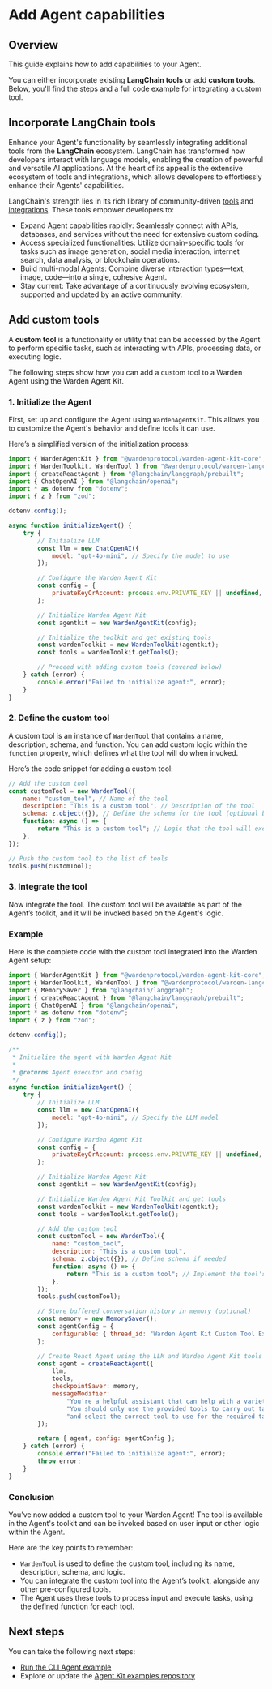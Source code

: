 ﻿---
sidebar_position: 4
---

# Add Agent capabilities

## Overview

This guide explains how to add capabilities to your Agent.

You can either incorporate existing **LangChain tools** or add **custom tools**. Below, you'll find the steps and a full code example for integrating a custom tool.

## Incorporate LangChain tools

Enhance your Agent's functionality by seamlessly integrating additional tools from the **LangChain** ecosystem. LangChain has transformed how developers interact with language models, enabling the creation of powerful and versatile AI applications. At the heart of its appeal is the extensive ecosystem of tools and integrations, which allows developers to effortlessly enhance their Agents' capabilities.

LangChain's strength lies in its rich library of community-driven [tools](https://js.langchain.com/docs/integrations/tools/) and [integrations](https://js.langchain.com/docs/integrations/platforms/). These tools empower developers to:

- Expand Agent capabilities rapidly: Seamlessly connect with APIs, databases, and services without the need for extensive custom coding.
- Access specialized functionalities: Utilize domain-specific tools for tasks such as image generation, social media interaction, internet search, data analysis, or blockchain operations.
- Build multi-modal Agents: Combine diverse interaction types—text, image, code—into a single, cohesive Agent.
- Stay current: Take advantage of a continuously evolving ecosystem, supported and updated by an active community.

## Add custom tools

A **custom tool** is a functionality or utility that can be accessed by the Agent to perform specific tasks, such as interacting with APIs, processing data, or executing logic.

The following steps show how you can add a custom tool to a Warden Agent using the Warden Agent Kit.

### 1. Initialize the Agent

First, set up and configure the Agent using `WardenAgentKit`. This allows you to customize the Agent's behavior and define tools it can use.

Here’s a simplified version of the initialization process:

```javascript
import { WardenAgentKit } from "@wardenprotocol/warden-agent-kit-core";
import { WardenToolkit, WardenTool } from "@wardenprotocol/warden-langchain";
import { createReactAgent } from "@langchain/langgraph/prebuilt";
import { ChatOpenAI } from "@langchain/openai";
import * as dotenv from "dotenv";
import { z } from "zod";

dotenv.config();

async function initializeAgent() {
    try {
        // Initialize LLM
        const llm = new ChatOpenAI({
            model: "gpt-4o-mini", // Specify the model to use
        });

        // Configure the Warden Agent Kit
        const config = {
            privateKeyOrAccount: process.env.PRIVATE_KEY || undefined, // Load private key from environment variable
        };

        // Initialize Warden Agent Kit
        const agentkit = new WardenAgentKit(config);

        // Initialize the toolkit and get existing tools
        const wardenToolkit = new WardenToolkit(agentkit);
        const tools = wardenToolkit.getTools();

        // Proceed with adding custom tools (covered below)
    } catch (error) {
        console.error("Failed to initialize agent:", error);
    }
}
```

### 2. Define the custom tool

A custom tool is an instance of `WardenTool` that contains a name, description, schema, and function. You can add custom logic within the `function` property, which defines what the tool will do when invoked.

Here’s the code snippet for adding a custom tool:

```javascript
// Add the custom tool
const customTool = new WardenTool({
    name: "custom_tool", // Name of the tool
    description: "This is a custom tool", // Description of the tool
    schema: z.object({}), // Define the schema for the tool (optional but recommended)
    function: async () => {
        return "This is a custom tool"; // Logic that the tool will execute
    },
});

// Push the custom tool to the list of tools
tools.push(customTool);
```

### 3. Integrate the tool

Now integrate the tool. The custom tool will be available as part of the Agent’s toolkit, and it will be invoked based on the Agent's logic.

### Example

Here is the complete code with the custom tool integrated into the Warden Agent setup:

```javascript
import { WardenAgentKit } from "@wardenprotocol/warden-agent-kit-core";
import { WardenToolkit, WardenTool } from "@wardenprotocol/warden-langchain";
import { MemorySaver } from "@langchain/langgraph";
import { createReactAgent } from "@langchain/langgraph/prebuilt";
import { ChatOpenAI } from "@langchain/openai";
import * as dotenv from "dotenv";
import { z } from "zod";

dotenv.config();

/**
 * Initialize the agent with Warden Agent Kit
 *
 * @returns Agent executor and config
 */
async function initializeAgent() {
    try {
        // Initialize LLM
        const llm = new ChatOpenAI({
            model: "gpt-4o-mini", // Specify the LLM model
        });

        // Configure Warden Agent Kit
        const config = {
            privateKeyOrAccount: process.env.PRIVATE_KEY || undefined,
        };

        // Initialize Warden Agent Kit
        const agentkit = new WardenAgentKit(config);

        // Initialize Warden Agent Kit Toolkit and get tools
        const wardenToolkit = new WardenToolkit(agentkit);
        const tools = wardenToolkit.getTools();

        // Add the custom tool
        const customTool = new WardenTool({
            name: "custom_tool",
            description: "This is a custom tool",
            schema: z.object({}), // Define schema if needed
            function: async () => {
                return "This is a custom tool"; // Implement the tool's logic
            },
        });
        tools.push(customTool);

        // Store buffered conversation history in memory (optional)
        const memory = new MemorySaver();
        const agentConfig = {
            configurable: { thread_id: "Warden Agent Kit Custom Tool Example" },
        };

        // Create React Agent using the LLM and Warden Agent Kit tools
        const agent = createReactAgent({
            llm,
            tools,
            checkpointSaver: memory,
            messageModifier:
                "You're a helpful assistant that can help with a variety of tasks related to web3 transactions." +
                "You should only use the provided tools to carry out tasks, interpret the user's input" +
                "and select the correct tool to use for the required tasks or tasks.",
        });

        return { agent, config: agentConfig };
    } catch (error) {
        console.error("Failed to initialize agent:", error);
        throw error;
    }
}
```

### Conclusion

You’ve now added a custom tool to your Warden Agent! The tool is available in the Agent's toolkit and can be invoked based on user input or other logic within the Agent.

Here are the key points to remember:

- `WardenTool` is used to define the custom tool, including its name, description, schema, and logic.
- You can integrate the custom tool into the Agent’s toolkit, alongside any other pre-configured tools.
- The Agent uses these tools to process input and execute tasks, using the defined function for each tool.

## Next steps

You can take the following next steps: 

- [Run the CLI Agent example](cli-agent-example)
- Explore or update the [Agent Kit examples repository](https://github.com/warden-protocol/agent-kit-examples)